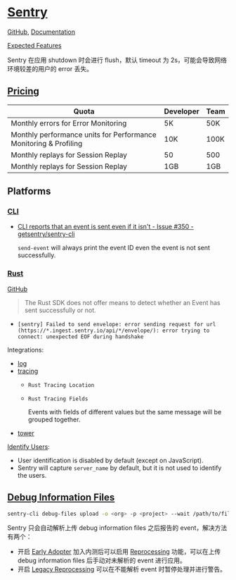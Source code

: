 # [Sentry](https://sentry.io/)
[GitHub](https://github.com/getsentry/sentry), [Documentation](https://docs.sentry.io/)

[Expected Features](https://develop.sentry.dev/sdk/features/)

Sentry 在应用 shutdown 时会进行 flush，默认 timeout 为 2s，可能会导致网络环境较差的用户的 error 丢失。

## [Pricing](https://sentry.io/pricing/)
Quota | Developer | Team
--- | --- | ---
Monthly errors for Error Monitoring | 5K | 50K
Monthly performance units for Performance Monitoring & Profiling | 10K | 100K
Monthly replays for Session Replay | 50 | 500
Monthly replays for Session Replay | 1GB | 1GB

## Platforms
### [CLI](https://github.com/getsentry/sentry-cli)
- [CLI reports that an event is sent even if it isn't - Issue #350 - getsentry/sentry-cli](https://github.com/getsentry/sentry-cli/issues/350)

  `send-event` will always print the event ID even the event is not sent successfully.

### [Rust](https://docs.sentry.io/platforms/rust/)
[GitHub](https://github.com/getsentry/sentry-rust/tree/master/sentry)

> The Rust SDK does not offer means to detect whether an Event has sent successfully or not.

- `[sentry] Failed to send envelope: error sending request for url (https://*.ingest.sentry.io/api/*/envelope/): error trying to connect: unexpected EOF during handshake`

Integrations:
- [log](https://docs.rs/sentry-log/0.31.3/sentry_log/)
- [tracing](https://docs.rs/sentry-tracing/latest/sentry_tracing/index.html)
  - `Rust Tracing Location`
  - `Rust Tracing Fields`

    Events with fields of different values but the same message will be grouped together.
- [tower](https://crates.io/crates/sentry-tower)

[Identify Users](https://docs.sentry.io/platforms/rust/enriching-events/identify-user/):
- User identification is disabled by default (except on JavaScript).
- Sentry will capture `server_name` by default, but it is not used to identify the users.

## [Debug Information Files](https://docs.sentry.io/platforms/native/data-management/debug-files/)
```sh
sentry-cli debug-files upload -o <org> -p <project> --wait /path/to/files...
```

Sentry 只会自动解析上传 debug information files 之后报告的 event，解决方法有两个：
- 开启 [Early Adopter](https://docs.sentry.io/product/accounts/early-adopter-features/) 加入内测后可以启用 [Reprocessing](https://docs.sentry.io/product/issues/reprocessing/) 功能，可以在上传 debug information files 后手动对未解析的 event 进行应用。
- 开启 [Legacy Reprocessing](https://docs.sentry.io/product/issues/reprocessing/#legacy-reprocessing) 可以在不能解析 event 时暂停处理并进行警告。

